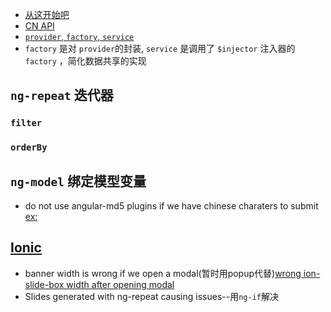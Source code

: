 * [从这开始吧](http://www.cnblogs.com/harvey-he/p/3226789.html)
* [CN API](http://www.ngnice.com/docs/api)
* [`provider`, `factory`, `service`](http://my.oschina.net/jbryan/blog/140647)
* `factory` 是对 `provider`的封装, `service` 是调用了 `$injector` 注入器的 `factory` ，简化数据共享的实现

## `ng-repeat` 迭代器
### `filter`
### `orderBy`
## `ng-model` 绑定模型变量

* do not use angular-md5 plugins if we have chinese charaters to submit [ex:](https://github.com/gdi2290/angular-md5/issues/5#issuecomment-68249712)

## [Ionic](http://ionicframework.com/)
* banner width is wrong if we open a modal(暂时用popup代替)[wrong ion-slide-box width after opening modal](https://github.com/driftyco/ionic/issues/2817#issue-52962366)
* Slides generated with ng-repeat causing issues--用`ng-if`解决




